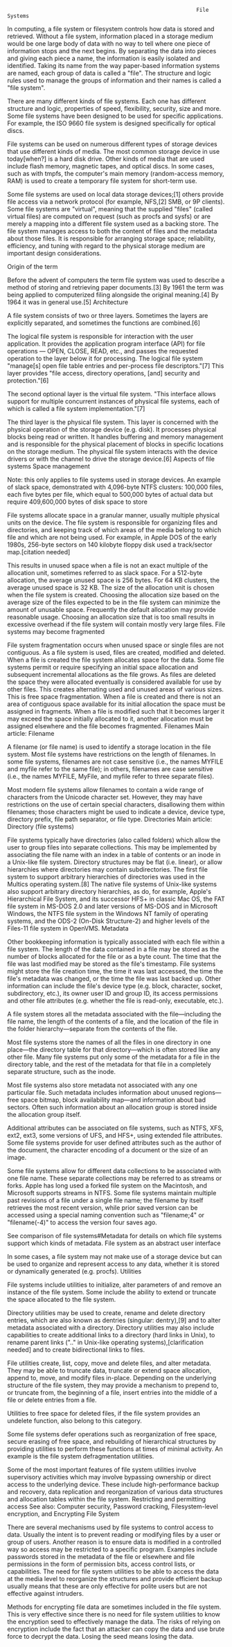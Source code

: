                                                                  File Systems

In computing, a file system or filesystem controls how data is stored and retrieved. Without a file system, information placed in a storage medium would be one large body of data with no way to tell where one piece of information stops and the next begins. By separating the data into pieces and giving each piece a name, the information is easily isolated and identified. Taking its name from the way paper-based information systems are named, each group of data is called a "file". The structure and logic rules used to manage the groups of information and their names is called a "file system".

There are many different kinds of file systems. Each one has different structure and logic, properties of speed, flexibility, security, size and more. Some file systems have been designed to be used for specific applications. For example, the ISO 9660 file system is designed specifically for optical discs.

File systems can be used on numerous different types of storage devices that use different kinds of media. The most common storage device in use today[when?] is a hard disk drive. Other kinds of media that are used include flash memory, magnetic tapes, and optical discs. In some cases, such as with tmpfs, the computer's main memory (random-access memory, RAM) is used to create a temporary file system for short-term use.

Some file systems are used on local data storage devices;[1] others provide file access via a network protocol (for example, NFS,[2] SMB, or 9P clients). Some file systems are "virtual", meaning that the supplied "files" (called virtual files) are computed on request (such as procfs and sysfs) or are merely a mapping into a different file system used as a backing store. The file system manages access to both the content of files and the metadata about those files. It is responsible for arranging storage space; reliability, efficiency, and tuning with regard to the physical storage medium are important design considerations. 



Origin of the term

Before the advent of computers the term file system was used to describe a method of storing and retrieving paper documents.[3] By 1961 the term was being applied to computerized filing alongside the original meaning.[4] By 1964 it was in general use.[5]
Architecture

A file system consists of two or three layers. Sometimes the layers are explicitly separated, and sometimes the functions are combined.[6]

The logical file system is responsible for interaction with the user application. It provides the application program interface (API) for file operations — OPEN, CLOSE, READ, etc., and passes the requested operation to the layer below it for processing. The logical file system "manage[s] open file table entries and per-process file descriptors."[7] This layer provides "file access, directory operations, [and] security and protection."[6]

The second optional layer is the virtual file system. "This interface allows support for multiple concurrent instances of physical file systems, each of which is called a file system implementation."[7]

The third layer is the physical file system. This layer is concerned with the physical operation of the storage device (e.g. disk). It processes physical blocks being read or written. It handles buffering and memory management and is responsible for the physical placement of blocks in specific locations on the storage medium. The physical file system interacts with the device drivers or with the channel to drive the storage device.[6]
Aspects of file systems
Space management

Note: this only applies to file systems used in storage devices.
An example of slack space, demonstrated with 4,096-byte NTFS clusters: 100,000 files, each five bytes per file, which equal to 500,000 bytes of actual data but require 409,600,000 bytes of disk space to store

File systems allocate space in a granular manner, usually multiple physical units on the device. The file system is responsible for organizing files and directories, and keeping track of which areas of the media belong to which file and which are not being used. For example, in Apple DOS of the early 1980s, 256-byte sectors on 140 kilobyte floppy disk used a track/sector map.[citation needed]

This results in unused space when a file is not an exact multiple of the allocation unit, sometimes referred to as slack space. For a 512-byte allocation, the average unused space is 256 bytes. For 64 KB clusters, the average unused space is 32 KB. The size of the allocation unit is chosen when the file system is created. Choosing the allocation size based on the average size of the files expected to be in the file system can minimize the amount of unusable space. Frequently the default allocation may provide reasonable usage. Choosing an allocation size that is too small results in excessive overhead if the file system will contain mostly very large files.
File systems may become fragmented

File system fragmentation occurs when unused space or single files are not contiguous. As a file system is used, files are created, modified and deleted. When a file is created the file system allocates space for the data. Some file systems permit or require specifying an initial space allocation and subsequent incremental allocations as the file grows. As files are deleted the space they were allocated eventually is considered available for use by other files. This creates alternating used and unused areas of various sizes. This is free space fragmentation. When a file is created and there is not an area of contiguous space available for its initial allocation the space must be assigned in fragments. When a file is modified such that it becomes larger it may exceed the space initially allocated to it, another allocation must be assigned elsewhere and the file becomes fragmented.
Filenames
Main article: Filename

A filename (or file name) is used to identify a storage location in the file system. Most file systems have restrictions on the length of filenames. In some file systems, filenames are not case sensitive (i.e., the names MYFILE and myfile refer to the same file); in others, filenames are case sensitive (i.e., the names MYFILE, MyFile, and myfile refer to three separate files).

Most modern file systems allow filenames to contain a wide range of characters from the Unicode character set. However, they may have restrictions on the use of certain special characters, disallowing them within filenames; those characters might be used to indicate a device, device type, directory prefix, file path separator, or file type.
Directories
Main article: Directory (file systems)

File systems typically have directories (also called folders) which allow the user to group files into separate collections. This may be implemented by associating the file name with an index in a table of contents or an inode in a Unix-like file system. Directory structures may be flat (i.e. linear), or allow hierarchies where directories may contain subdirectories. The first file system to support arbitrary hierarchies of directories was used in the Multics operating system.[8] The native file systems of Unix-like systems also support arbitrary directory hierarchies, as do, for example, Apple's Hierarchical File System, and its successor HFS+ in classic Mac OS, the FAT file system in MS-DOS 2.0 and later versions of MS-DOS and in Microsoft Windows, the NTFS file system in the Windows NT family of operating systems, and the ODS-2 (On-Disk Structure-2) and higher levels of the Files-11 file system in OpenVMS.
Metadata

Other bookkeeping information is typically associated with each file within a file system. The length of the data contained in a file may be stored as the number of blocks allocated for the file or as a byte count. The time that the file was last modified may be stored as the file's timestamp. File systems might store the file creation time, the time it was last accessed, the time the file's metadata was changed, or the time the file was last backed up. Other information can include the file's device type (e.g. block, character, socket, subdirectory, etc.), its owner user ID and group ID, its access permissions and other file attributes (e.g. whether the file is read-only, executable, etc.).

A file system stores all the metadata associated with the file—including the file name, the length of the contents of a file, and the location of the file in the folder hierarchy—separate from the contents of the file.

Most file systems store the names of all the files in one directory in one place—the directory table for that directory—which is often stored like any other file. Many file systems put only some of the metadata for a file in the directory table, and the rest of the metadata for that file in a completely separate structure, such as the inode.

Most file systems also store metadata not associated with any one particular file. Such metadata includes information about unused regions—free space bitmap, block availability map—and information about bad sectors. Often such information about an allocation group is stored inside the allocation group itself.

Additional attributes can be associated on file systems, such as NTFS, XFS, ext2, ext3, some versions of UFS, and HFS+, using extended file attributes. Some file systems provide for user defined attributes such as the author of the document, the character encoding of a document or the size of an image.

Some file systems allow for different data collections to be associated with one file name. These separate collections may be referred to as streams or forks. Apple has long used a forked file system on the Macintosh, and Microsoft supports streams in NTFS. Some file systems maintain multiple past revisions of a file under a single file name; the filename by itself retrieves the most recent version, while prior saved version can be accessed using a special naming convention such as "filename;4" or "filename(-4)" to access the version four saves ago.

See comparison of file systems#Metadata for details on which file systems support which kinds of metadata.
File system as an abstract user interface

In some cases, a file system may not make use of a storage device but can be used to organize and represent access to any data, whether it is stored or dynamically generated (e.g. procfs).
Utilities

File systems include utilities to initialize, alter parameters of and remove an instance of the file system. Some include the ability to extend or truncate the space allocated to the file system.

Directory utilities may be used to create, rename and delete directory entries, which are also known as dentries (singular: dentry),[9] and to alter metadata associated with a directory. Directory utilities may also include capabilities to create additional links to a directory (hard links in Unix), to rename parent links (".." in Unix-like operating systems),[clarification needed] and to create bidirectional links to files.

File utilities create, list, copy, move and delete files, and alter metadata. They may be able to truncate data, truncate or extend space allocation, append to, move, and modify files in-place. Depending on the underlying structure of the file system, they may provide a mechanism to prepend to, or truncate from, the beginning of a file, insert entries into the middle of a file or delete entries from a file.

Utilities to free space for deleted files, if the file system provides an undelete function, also belong to this category.

Some file systems defer operations such as reorganization of free space, secure erasing of free space, and rebuilding of hierarchical structures by providing utilities to perform these functions at times of minimal activity. An example is the file system defragmentation utilities.

Some of the most important features of file system utilities involve supervisory activities which may involve bypassing ownership or direct access to the underlying device. These include high-performance backup and recovery, data replication and reorganization of various data structures and allocation tables within the file system.
Restricting and permitting access
See also: Computer security, Password cracking, Filesystem-level encryption, and Encrypting File System

There are several mechanisms used by file systems to control access to data. Usually the intent is to prevent reading or modifying files by a user or group of users. Another reason is to ensure data is modified in a controlled way so access may be restricted to a specific program. Examples include passwords stored in the metadata of the file or elsewhere and file permissions in the form of permission bits, access control lists, or capabilities. The need for file system utilities to be able to access the data at the media level to reorganize the structures and provide efficient backup usually means that these are only effective for polite users but are not effective against intruders.

Methods for encrypting file data are sometimes included in the file system. This is very effective since there is no need for file system utilities to know the encryption seed to effectively manage the data. The risks of relying on encryption include the fact that an attacker can copy the data and use brute force to decrypt the data. Losing the seed means losing the data. 
